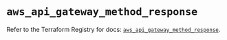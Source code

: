 # `aws_api_gateway_method_response`

Refer to the Terraform Registry for docs: [`aws_api_gateway_method_response`](https://registry.terraform.io/providers/hashicorp/aws/5.74.0/docs/resources/api_gateway_method_response).
